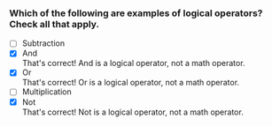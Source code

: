 ### Which of the following are examples of logical operators? Check all that apply.

- [ ] Subtraction
- [x] And <br>
      That's correct! And is a logical operator, not a math operator.
- [x] Or <br>
      That's correct! Or is a logical operator, not a math operator.
- [ ] Multiplication
- [x] Not <br>
      That's correct! Not is a logical operator, not a math operator.
